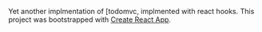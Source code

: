 Yet another implmentation of [todomvc, implmented with react hooks. This project was bootstrapped with [Create React App](https://github.com/facebook/create-react-app).
